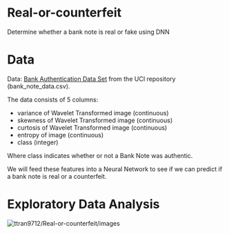 # Real-or-counterfeit
Determine whether a bank note is real or fake using DNN

# Data
Data: [Bank Authentication Data Set](https://archive.ics.uci.edu/ml/datasets/banknote+authentication) from the UCI repository (bank_note_data.csv).

The data consists of 5 columns:

* variance of Wavelet Transformed image (continuous)
* skewness of Wavelet Transformed image (continuous)
* curtosis of Wavelet Transformed image (continuous)
* entropy of image (continuous)
* class (integer)

Where class indicates whether or not a Bank Note was authentic.

We will feed these features into a Neural Network to see if we can predict if a bank note is real or a counterfeit.

# Exploratory Data Analysis
![ttran9712/Real-or-counterfeit/images](countplot_classes.png)
